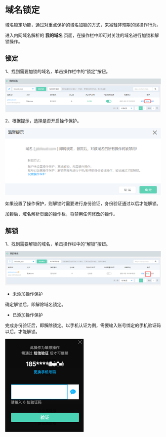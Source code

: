 # 域名锁定

域名锁定功能，通过对重点保护的域名加锁的方式，来减轻非预期的误操作行为。

进入内网域名解析的 **我的域名** 页面，在操作栏中即可对关注的域名进行加锁和解锁操作。

## 锁定

1、找到需要加锁的域名，单击操作栏中的“锁定”按钮。

![lock1](../../../../../image/privatezone/lock01.png)

2、根据提示，选择是否开启操作保护。

![lock2](../../../../../image/privatezone/lock02.png)

如果设置了操作保护，则解锁时需要进行身份验证，身份验证通过以后才能解锁。

加锁后，域名解析页面的操作栏，将禁用任何修改的操作。


## 解锁

1、找到需要解锁的域名，单击操作栏中的“解锁”按钮。

![unlock1](../../../../../image/privatezone/unlock01.png)

- 未添加操作保护 

确定解锁后，即解除域名锁定。


- 已添加操作保护

完成身份验证后，即解除锁定。以手机认证为例，需要输入账号绑定的手机验证码以后，才能解锁。

![unlock2](../../../../../image/privatezone/unlock02.png)

